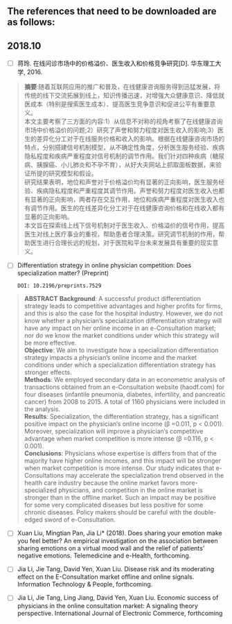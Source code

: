 The references that need to be downloaded are as follows:
---
2018.10
---
- [ ] 蒋玲. 在线问诊市场中的价格溢价、医生收入和价格竞争研究[D]. 华东理工大学, 2016. 

> **摘要**:随着互联网应用的推广和普及，在线健康咨询服务得到迅猛发展，将传统的线下交流拓展到线上，知识传播迅速，对增强大众健康意识、降低就医成本（特别是搜索医生成本）、提高医生竞争意识和促进公平有重要意义。  
本文主要考察了三方面的内容:1）从信息不对称的视角考察了在线健康咨询市场中价格溢价的问题;2）研究了声誉和努力程度对医生收入的影响;3）医生的差异化分工对于在线服务价格和收入的影响。根据在线健康咨询市场的特点，分别搭建信号机制模型，从不确定性角度，分析医生服务经验、疾病隐私程度和疾病严重程度对信号机制的调节作用。我们针对四种疾病（糖尿病、胰腺癌、小儿肺炎和不孕不育），从好大夫网站上抓取面板数据，来验证所提的研究模型和假设。  
研究结果表明，地位和声誉对于价格溢价均有显著的正向影响，医生服务经验、疾病隐私程度和严重程度其调节作用。声誉和努力程度对医生收入也都有显著的正向影响，两者存在交互作用，地位和疾病严重程度对医生收入也有调节作用。医生的在线差异化分工对于在线健康咨询价格和在线收入都有显著的正向影响。  
本文旨在探索线上线下信号机制对于医生收入、价格溢价的信号作用，提高医生对线上医疗事业的重视，帮助患者合理决策。研究调节机制的作用，帮助医生进行合理长远的规划，对于医院和平台未来发展具有重要的现实意义。

- [ ] Differentiation strategy in online physician competition: Does specialization matter? (Preprint)  

      DOI: 10.2196/preprints.7529

> **ABSTRACT**
**Background**:
A successful product differentiation strategy leads to competitive advantages and higher profits for firms, and this is also the case for the hospital industry. However, we do not know whether a physician’s specialization differentiation strategy will have any impact on her online income in an e-Consultation market; nor do we know the market conditions under which this strategy will be more effective.  
**Objective**:
We aim to investigate how a specialization differentiation strategy impacts a physician’s online income and the market conditions under which a specialization differentiation strategy has stronger effects.  
**Methods**:
We employed secondary data in an econometric analysis of transactions obtained from an e-Consultation website (haodf.com) for four diseases (infantile pneumonia, diabetes, infertility, and pancreatic cancer) from 2008 to 2015. A total of 1160 physicians were included in the analysis.  
**Results**:
Specialization, the differentiation strategy, has a significant positive impact on the physician’s online income (β =0.011, p < 0.001). Moreover, specialization will improve a physician’s competitive advantage when market competition is more intense (β =0.116, p < 0.001).  
**Conclusions**:
Physicians whose expertise is differs from that of the majority have higher online incomes, and this impact will be stronger when market competition is more intense. Our study indicates that e-Consultations may accelerate the specialization trend observed in the health care industry because the online market favors more-specialized physicians, and competition in the online market is stronger than in the offline market. Such an impact may be positive for some very complicated diseases but less positive for some chronic diseases. Policy makers should be careful with the double-edged sword of e-Consultation.

- [ ] Xuan Liu, Mingtian Pan, Jia Li* (2018). Does sharing your emotion make you feel better? An empirical investigation on the association between sharing emotions on a virtual mood wall and the relief of patients’ negative emotions. Telemedicine and e-Health, forthcoming. 

- [ ] Jia Li, Jie Tang, David Yen, Xuan Liu. Disease risk and its moderating effect on the E-Consultation market offline and online signals. Information Technology & People, forthcoming. 

- [ ] Jia Li, Jie Tang, Ling Jiang, David Yen, Xuan Liu. Economic success of physicians in the online consultation market: A signaling theory perspective. International Journal of Electronic Commerce, forthcoming


